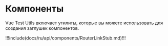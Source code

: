 # Компоненты

Vue Test Utils включает утилиты, которые вы можете использовать для создания заглушек компонентов.

!!!include(docs/ru/api/components/RouterLinkStub.md)!!!
